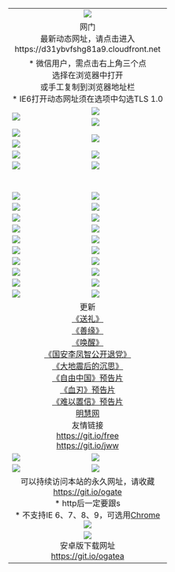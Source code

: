 ﻿<table>
  <tr></tr>
  <tr><td colspan=2 align=center><img src="https://cloud.githubusercontent.com/assets/11880933/13434984/f430fae2-e012-11e5-814f-c2df1e82b247.jpg" /></td></tr>
  <tr><td colspan=2 align=center>网门<br>最新动态网址，请点击进入
<br>https://d31ybvfshg81a9.cloudfront.net
    </td>
  </tr>
  <tr>
    <td colspan=2 align=center>* 微信用户，需点击右上角三个点<br>选择在浏览器中打开<br>或手工复制到浏览器地址栏
    <br>* IE6打开动态网址须在选项中勾选TLS 1.0</td>
  </tr>
  <tr>
    <td rowspan=2><a href="https://d31ybvfshg81a9.cloudfront.net/ogUP.aspx?name=11DKC.mp4&list=11DKC" target="_blank"><img src="https://d31ybvfshg81a9.cloudfront.net/Up/11DKC1.jpg" /></a></td> 
    <td><div><a href="https://d31ybvfshg81a9.cloudfront.net/ogUP.aspx?name=LRWS.mp4&list=LRWS" target="_blank"><img src="https://d31ybvfshg81a9.cloudfront.net/Up/LRWS.jpg" /></a></td>
   </tr>
  <tr>
    <td><a href="https://d31ybvfshg81a9.cloudfront.net/ogNiceVedio.aspx" target="_blank"><img src="https://d31ybvfshg81a9.cloudfront.net/Up/11TGKDY.jpg" /></a></td>
  </tr>
  <tr>
    <td><a href="https://d31ybvfshg81a9.cloudfront.net/ogUP.aspx?name=JQR.mp4&count=2" target="_blank"><img src="https://d31ybvfshg81a9.cloudfront.net/Up/JQR.jpg" /></a></td>   
    <td rowspan=2><a href="https://d31ybvfshg81a9.cloudfront.net/ogUP.aspx?name=JP.mp4&count=9" target="_blank"><img src="https://d31ybvfshg81a9.cloudfront.net/Up/JP.jpg" /></td>
  </tr>
  <tr>
    <td><a href="https://d31ybvfshg81a9.cloudfront.net/ogUP.aspx?name=WH.mp4" target="_blank"><img src="https://d31ybvfshg81a9.cloudfront.net/Up/WH.jpg" /></a></td>
  </tr>
  <tr>
    <td><a href="https://d31ybvfshg81a9.cloudfront.net/ogUP.aspx?name=SSZJ.mp4&list=SSZJ" target="_blank"><img src="https://d31ybvfshg81a9.cloudfront.net/Up/SSZJ.jpg" /></a></td>
    <td><a href="https://d31ybvfshg81a9.cloudfront.net/ogUP.aspx?name=1XQK.mp4&count=13" target="_blank"><img src="https://d31ybvfshg81a9.cloudfront.net/Up/1XQK.jpg" /></a</td>
  </tr>
  <tr>
    <td><a href="https://d31ybvfshg81a9.cloudfront.net/ogUP.aspx?name=ZY.mp4&count=2015|16" target="_blank"><img src="https://d31ybvfshg81a9.cloudfront.net/Up/ZY.jpg" /></a</td>
    <td><a href="https://d31ybvfshg81a9.cloudfront.net/ogUP.aspx?name=XTFY.mp4&count=B|2,A|24" target="_blank"><img src="https://d31ybvfshg81a9.cloudfront.net/Up/XTFY.jpg" /></a></td>
  </tr>
  <tr height="40">
  </tr>
  <tr>
    <td><a href="https://d31ybvfshg81a9.cloudfront.net/ogUP.aspx?name=4EE/QQ.mp4&list=4EEQQ" target="_blank"><img src="https://d31ybvfshg81a9.cloudfront.net/Up/4EE/QQ0.jpg"/></a></td>
    <td><a href="https://d31ybvfshg81a9.cloudfront.net/ogUP.aspx?name=4EE/HQ.mp4&list=4EEHQ" target="_blank"><img src="https://d31ybvfshg81a9.cloudfront.net/Up/4EE/HQ0.jpg"/></a></td>
  </tr>
  <tr>
    <td><a href="https://d31ybvfshg81a9.cloudfront.net/ogUP.aspx?name=4EE/ZG.mp4&list=4EEZG" target="_blank"><img src="https://d31ybvfshg81a9.cloudfront.net/Up/4EE/ZG0.jpg"/></a></td>
    <td><a href="https://d31ybvfshg81a9.cloudfront.net/ogUP.aspx?name=4EE/DJ.mp4&list=4EEDJ" target="_blank"><img src="https://d31ybvfshg81a9.cloudfront.net/Up/4EE/DJ0.jpg"/></a></td>
  </tr>
  <tr>
    <td><a href="https://d31ybvfshg81a9.cloudfront.net/ogUP.aspx?name=4EE/GX.mp4&list=4EEGX" target="_blank"><img src="https://d31ybvfshg81a9.cloudfront.net/Up/4EE/GX0.jpg"/></a></td>
    <td><a href="https://d31ybvfshg81a9.cloudfront.net/ogUP.aspx?name=4EE/HD.mp4&list=4EEHD" target="_blank"><img src="https://d31ybvfshg81a9.cloudfront.net/Up/4EE/HD0.jpg"/></a></td>
  </tr>
  <tr>
    <td><a href="https://d31ybvfshg81a9.cloudfront.net/ogUP.aspx?name=4EE/TX.mp4&list=4EETX" target="_blank"><img src="https://d31ybvfshg81a9.cloudfront.net/Up/4EE/TX0.jpg"/></a></td>
    <td><a href="https://d31ybvfshg81a9.cloudfront.net/ogUP.aspx?name=4EE/WZ.mp4&list=4EEWZ" target="_blank"><img src="https://d31ybvfshg81a9.cloudfront.net/Up/4EE/WZ0.jpg"/></a></td>
  </tr>
  <tr>
    <td><a href="https://d31ybvfshg81a9.cloudfront.net/onUP.aspx?name=https://d1ni6yqhqrtjo7.cloudfront.net/" target="_blank"><img src="https://d31ybvfshg81a9.cloudfront.net/Up/0DTW.jpg"/></a></td>
    <td><a href="https://d31ybvfshg81a9.cloudfront.net/onUP.aspx?name=https://d240ns8up8earz.cloudfront.net/acenter/" target="_blank"><img src="https://d31ybvfshg81a9.cloudfront.net/Up/0TDW.jpg" /></a></td>
  </tr>
  <tr>
    <td><a href="https://d31ybvfshg81a9.cloudfront.net/onUP.aspx?name=https://d4508d6vomz2p.cloudfront.net/gb/nsc413.htm" target="_blank"><img src="https://d31ybvfshg81a9.cloudfront.net/Up/0DJY.jpg" /></a></td>
    <td><a href="https://d31ybvfshg81a9.cloudfront.net/onUP.aspx?name=https://d4apjbhkuxer1.cloudfront.net/xtr/gb/prog204.html" target="_blank"><img src="https://d31ybvfshg81a9.cloudfront.net/Up/0XTR.jpg" /></a></td>
  </tr>
  <tr>
    <td><a href="https://d31ybvfshg81a9.cloudfront.net/onUP.aspx?name=https://d3aj00iefsmfgc.cloudfront.net/" target="_blank"><img src="https://d31ybvfshg81a9.cloudfront.net/Up/0MHW.jpg" /></a></td>
    <td><a href="https://d31ybvfshg81a9.cloudfront.net/onUP.aspx?name=https://d20wz7qt14x5d2.cloudfront.net/" target="_blank"><img src="https://d31ybvfshg81a9.cloudfront.net/Up/0ZJW.jpg" /></a></td>
  </tr>
  <tr>
    <td><a href="https://d31ybvfshg81a9.cloudfront.net/ogUP.aspx?name=0FG.zip" target="_blank"><img src="https://d31ybvfshg81a9.cloudfront.net/Up/0FG.jpg" /></a></td>
    <td><a href="https://d31ybvfshg81a9.cloudfront.net/ogUP.aspx?name=0FGA.apk" target="_blank"><img src="https://d31ybvfshg81a9.cloudfront.net/Up/0FGA.jpg" /></a></td>
  </tr>
  <tr>
    <td><a href="https://d31ybvfshg81a9.cloudfront.net/ogUP.aspx?name=0U.zip" target="_blank"><img src="https://d31ybvfshg81a9.cloudfront.net/Up/0U.jpg" /></a></td>
    <td><a href="https://d31ybvfshg81a9.cloudfront.net/ogUP.aspx?name=0UA.apk" target="_blank"><img src="https://d31ybvfshg81a9.cloudfront.net/Up/0UA.jpg" /></a></td>
  </tr>
  <tr>
    <td><a href="https://d31ybvfshg81a9.cloudfront.net/ogUP.aspx?name=0iPPOTV.zip" target="_blank"><img src="https://d31ybvfshg81a9.cloudfront.net/Up/0iPPOTV.jpg" /></a></td>
    <td><a href="https://d31ybvfshg81a9.cloudfront.net/ogUP.aspx?name=0iNTD.apk" target="_blank"><img src="https://d31ybvfshg81a9.cloudfront.net/Up/0iNTD.jpg" /></a></td>
  </tr>
  <tr>
    <td colspan=2 align=center>更新<br>
      <a href="https://d31ybvfshg81a9.cloudfront.net/ogUP.aspx?name=4ESL.mp4" target="_blank">《送礼》</a><br>
      <a href="https://d31ybvfshg81a9.cloudfront.net/ogUP.aspx?name=4ESY.mp4" target="_blank">《善缘》</a><br>
      <a href="https://d31ybvfshg81a9.cloudfront.net/ogUP.aspx?name=4EHX.mp4" target="_blank">《唤醒》</a><br>
      <a href="https://d31ybvfshg81a9.cloudfront.net/ogUP.aspx?name=4LFZ.mp4" target="_blank">《国安李凤智公开退党》</a><br>
      <a href="https://d31ybvfshg81a9.cloudfront.net/ogUP.aspx?name=4DDZHDCS.mp4" target="_blank">《大地震后的沉思》</a><br>
      <a href="https://d31ybvfshg81a9.cloudfront.net/ogUP.aspx?name=11ZYZG0.mp4" target="_blank">《自由中国》预告片</a><br>
      <a href="https://d31ybvfshg81a9.cloudfront.net/ogUP.aspx?name=11XR.mp4" target="_blank">《血刃》预告片</a><br>
      <a href="https://d31ybvfshg81a9.cloudfront.net/ogUP.aspx?name=11NYZX.mp4&count=2" target="_blank">《难以置信》预告片</a><br>
      <a href="https://d31ybvfshg81a9.cloudfront.net/onUP.aspx?name=https://www.minghui.org/" target="_blank">明慧网</a><br>
      友情链接<br>
      <a href="https://d31ybvfshg81a9.cloudfront.net/onUP.aspx?name=https://git.io/free" target="_blank">https://git.io/free</a><br>
      <a href="https://d31ybvfshg81a9.cloudfront.net/onUP.aspx?name=https://git.io/jww" target="_blank">https://git.io/jww</a></td>
    </td>
  </tr>
  <tr>
    <td><a href="https://d31ybvfshg81a9.cloudfront.net/ogNice.aspx" target="_blank"><img src="https://d31ybvfshg81a9.cloudfront.net/Up/0WCYY.jpg" /></a></td>
    <td><a href="https://d31ybvfshg81a9.cloudfront.net/onCO.aspx?ob=600事物&op=增删改&args=WH1~%23类型6新闻%7c%23类型6评论&mode=" target="_blank"><img src="https://d31ybvfshg81a9.cloudfront.net/Up/0WZTT.jpg" /></a></td> 
  </tr>
  <tr>
    <td><a href="https://d31ybvfshg81a9.cloudfront.net/ogDY.aspx" target="_blank"><img src="https://d31ybvfshg81a9.cloudfront.net/Up/0FK.jpg" /></a></td>
    <td><a href="https://d31ybvfshg81a9.cloudfront.net/ogST.aspx" target="_blank"><img src="https://d31ybvfshg81a9.cloudfront.net/Up/0ST.jpg" /></a></td> 
  </tr>
  <tr>
    <td colspan=2 align=center>可以持续访问本站的永久网址，请收藏<br/><a href="https://git.io/ogate" target="_blank">https://git.io/ogate</a><br/>* http后一定要跟s<br/>* 不支持IE 6、7、8、9，可选用<a href="https://d31ybvfshg81a9.cloudfront.net/ogUP.aspx?name=0ChromePortable.zip">Chrome</a><br/><a href="https://d31ybvfshg81a9.cloudfront.net/Up/0WMGDL2.png" target="_blank"><img src="https://d31ybvfshg81a9.cloudfront.net/Up/0WMGD2.png"/></a></td>
  </tr>
  <tr>
    <td colspan=2 align=center><a href="https://d31ybvfshg81a9.cloudfront.net/ogUP.aspx?name=0oGate.apk" target="_blank"><img src="https://cloud.githubusercontent.com/assets/11880933/13720399/75e143ee-e842-11e5-9f0a-1421f423c80f.jpg" /></a><br>安卓版下载网址<br><a href="https://git.io/ogatea">https://git.io/ogatea</a></td>
  </tr>
  <!--tr>
    <td colspan=2 align=center>可能失效的动态网址
    </td>
  </tr-->
</table>
